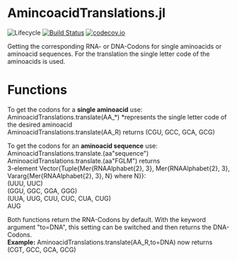 # AmincoacidTranslations.jl

![Lifecycle](https://img.shields.io/badge/lifecycle-experimental-orange.svg)<!--
![Lifecycle](https://img.shields.io/badge/lifecycle-maturing-blue.svg)
![Lifecycle](https://img.shields.io/badge/lifecycle-stable-green.svg)
![Lifecycle](https://img.shields.io/badge/lifecycle-retired-orange.svg)
![Lifecycle](https://img.shields.io/badge/lifecycle-archived-red.svg)
![Lifecycle](https://img.shields.io/badge/lifecycle-dormant-blue.svg) -->
[![Build Status](https://travis-ci.com/Kathatinka/Amincoacid_to_RNA_Translation.jl.svg?branch=master)](https://travis-ci.com/Kathatinka/Amincoacid_to_RNA_Translation.jl)
[![codecov.io](http://codecov.io/github/Kathatinka/Amincoacid_to_RNA_Translation.jl/coverage.svg?branch=master)](http://codecov.io/github/Kathatinka/Amincoacid_to_RNA_Translation.jl?branch=master)
<!--
[![Documentation](https://img.shields.io/badge/docs-stable-blue.svg)](https://Kathatinka.github.io/Amincoacid_to_RNA_Translation.jl/stable)
[![Documentation](https://img.shields.io/badge/docs-master-blue.svg)](https://Kathatinka.github.io/Amincoacid_to_RNA_Translation.jl/dev)
-->
Getting the corresponding RNA- or DNA-Codons for single aminoacids or aminoacid sequences. For the translation the single letter code of the aminoacids is used. 

# Functions
<div>
<p>
  To get the codons for a <b>single aminoacid</b> use: <br>
AminoacidTranslations.translate(AA_*) *represents the single letter code of the desired aminoacid<br>
AminoacidTranslations.translate(AA_R) returns (CGU, GCC, GCA, GCG)<br>
</p> </div> <div> <p>
To get the codons for an <b>aminoacid sequence</b> use:<br>
AminoacidTranslations.translate.(aa"sequence")<br>
AminoacidTranslations.translate.(aa"FGLM") returns <br>
3-element Vector{Tuple{Mer{RNAAlphabet{2}, 3}, Mer{RNAAlphabet{2}, 3}, Vararg{Mer{RNAAlphabet{2}, 3}, N} where N}}:<br>
 (UUU, UUC)<br>
 (GGU, GGC, GGA, GGG)<br>
 (UUA, UUG, CUU, CUC, CUA, CUG)<br>
AUG 
</div>
Both functions return the RNA-Codons by default. With the keyword argument "to=DNA", this setting can be switched and then returns the DNA-Codons. <br>
<strong>Example:</strong> AminoacidTranslations.translate(AA_R,to=DNA) now returns (CGT, GCC, GCA, GCG)
